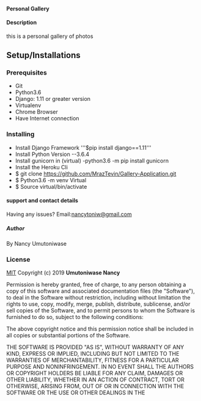 #### Personal Gallery
#### Description
this is a personal gallery  of photos
## Setup/Installations
### Prerequisites
* Git
* Python3.6
* Django: 1.11 or greater version
* Virtualenv
* Chrome Browser
* Have Internet connection

### Installing
* Install Django Framework '''$pip install django==1.11'''
* Install Python Version --3.6.4
* Install gunicorn in (virtual) -python3.6 -m pip install gunicorn
* Install the Heroku Cli
* $ git clone https://github.com/MrazTevin/Gallery-Application.git
* $ Python3.6 -m venv Virtual
* $ Source virtual/bin/activate



#### support and contact details

Having any issues?
Email:nancytoniw@gmail.com

##### Author
 By Nancy Umutoniwase
### License

[MIT](https://choosealicense.com/licenses/mit/)
Copyright (c) 2019 **Umutoniwase Nancy**

Permission is hereby granted, free of charge, to any person obtaining a copy
of this software and associated documentation files (the "Software"), to deal
in the Software without restriction, including without limitation the rights
to use, copy, modify, merge, publish, distribute, sublicense, and/or sell
copies of the Software, and to permit persons to whom the Software is
furnished to do so, subject to the following conditions:

The above copyright notice and this permission notice shall be included in all
copies or substantial portions of the Software.

THE SOFTWARE IS PROVIDED "AS IS", WITHOUT WARRANTY OF ANY KIND, EXPRESS OR
IMPLIED, INCLUDING BUT NOT LIMITED TO THE WARRANTIES OF MERCHANTABILITY,
FITNESS FOR A PARTICULAR PURPOSE AND NONINFRINGEMENT. IN NO EVENT SHALL THE
AUTHORS OR COPYRIGHT HOLDERS BE LIABLE FOR ANY CLAIM, DAMAGES OR OTHER
LIABILITY, WHETHER IN AN ACTION OF CONTRACT, TORT OR OTHERWISE, ARISING FROM,
OUT OF OR IN CONNECTION WITH THE SOFTWARE OR THE USE OR OTHER DEALINGS IN THE